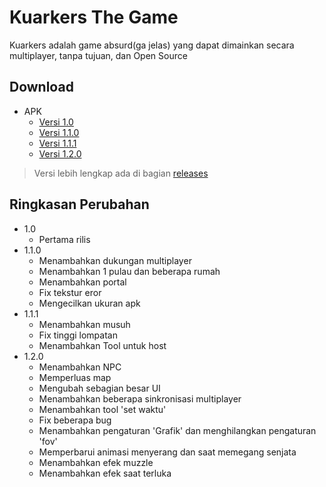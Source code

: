 # Kuarkers The Game
Kuarkers adalah game absurd(ga jelas) yang dapat dimainkan secara multiplayer, tanpa tujuan, dan Open Source

## Download
- APK
  - [Versi 1.0](https://github.com/Riizlaah/kuarkers-g/releases/download/1.0/Kuarkers-1.0.apk)
  - [Versi 1.1.0](https://github.com/Riizlaah/kuarkers-g/releases/download/1.1.0/Kuarkers-1.1.0.apk)
  - [Versi 1.1.1](https://github.com/Riizlaah/kuarkers-g/releases/download/1.1.1/Kuarkers-1.1.1.apk)
  - [Versi 1.2.0](https://github.com/Riizlaah/kuarkers-g/releases/download/1.2.0/Kuarkers-1.2.0.apk)
> Versi lebih lengkap ada di bagian [releases](https://github.com/Riizlaah/kuarkers-g/releases)



## Ringkasan Perubahan

- 1.0
  - Pertama rilis
- 1.1.0
  - Menambahkan dukungan multiplayer
  - Menambahkan 1 pulau dan beberapa rumah
  - Menambahkan portal
  - Fix tekstur eror
  - Mengecilkan ukuran apk
- 1.1.1
  - Menambahkan musuh
  - Fix tinggi lompatan
  - Menambahkan Tool untuk host
- 1.2.0
  - Menambahkan NPC
  - Memperluas map
  - Mengubah sebagian besar UI
  - Menambahkan beberapa sinkronisasi multiplayer
  - Menambahkan tool 'set waktu'
  - Fix beberapa bug
  - Menambahkan pengaturan 'Grafik' dan menghilangkan pengaturan 'fov'
  - Memperbarui animasi menyerang dan saat memegang  senjata
  - Menambahkan efek muzzle
  - Menambahkan efek saat terluka
